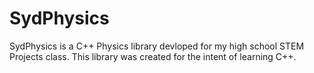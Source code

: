 # SydPhysics
SydPhysics is a C++ Physics library devloped for my high school STEM Projects class. This library was created for the intent of learning C++.